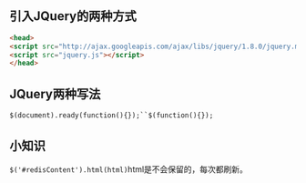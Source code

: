 ## 引入JQuery的两种方式
```html
<head>
<script src="http://ajax.googleapis.com/ajax/libs/jquery/1.8.0/jquery.min.js"></script>
<script src="jquery.js"></script>
</head>
```
## JQuery两种写法
`$(document).ready(function(){});``$(function(){});`
## 小知识
`$('#redisContent').html(html)`html是不会保留的，每次都刷新。
